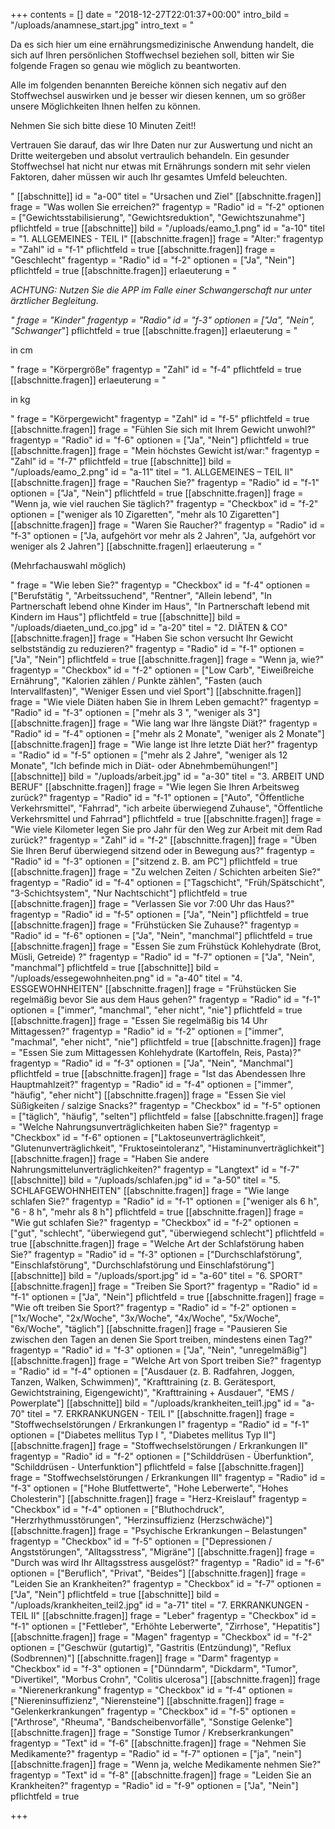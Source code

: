 +++
contents = []
date = "2018-12-27T22:01:37+00:00"
intro_bild = "/uploads/anamnese_start.jpg"
intro_text = "<p>Da es sich hier um eine ernährungsmedizinische Anwendung handelt, die sich auf Ihren persönlichen Stoffwechsel beziehen soll, bitten wir Sie folgende Fragen so genau wie möglich zu beantworten.</p><p>Alle im folgenden benannten Bereiche können sich negativ auf den Stoffwechsel auswirken und je besser wir diesen kennen, um so größer unsere Möglichkeiten Ihnen helfen zu können.</p><p>Nehmen Sie sich bitte diese 10 Minuten Zeit!!</p><p>Vertrauen Sie darauf, das wir Ihre Daten nur zur Auswertung und nicht an Dritte weitergeben und absolut vertraulich behandeln. Ein gesunder Stoffwechsel hat nicht nur etwas mit Ernährungs sondern mit sehr vielen Faktoren, daher müssen wir auch Ihr gesamtes Umfeld beleuchten.</p>"
[[abschnitte]]
id = "a-00"
titel = "Ursachen und Ziel"
[[abschnitte.fragen]]
frage = "Was wollen Sie erreichen?"
fragentyp = "Radio"
id = "f-2"
optionen = ["Gewichtsstabilisierung", "Gewichtsreduktion", "Gewichtszunahme"]
pflichtfeld = true
[[abschnitte]]
bild = "/uploads/eamo_1.png"
id = "a-10"
titel = "1. ALLGEMEINES - TEIL I"
[[abschnitte.fragen]]
frage = "Alter:"
fragentyp = "Zahl"
id = "f-1"
pflichtfeld = true
[[abschnitte.fragen]]
frage = "Geschlecht"
fragentyp = "Radio"
id = "f-2"
optionen = ["Ja", "Nein"]
pflichtfeld = true
[[abschnitte.fragen]]
erlaeuterung = "<p>*ACHTUNG: Nutzen Sie die APP im Falle einer Schwangerschaft nur unter ärztlicher Begleitung.</p>"
frage = "Kinder"
fragentyp = "Radio"
id = "f-3"
optionen = ["Ja", "Nein", "Schwanger*"]
pflichtfeld = true
[[abschnitte.fragen]]
erlaeuterung = "<p>in cm</p>"
frage = "Körpergröße"
fragentyp = "Zahl"
id = "f-4"
pflichtfeld = true
[[abschnitte.fragen]]
erlaeuterung = "<p>in kg</p>"
frage = "Körpergewicht"
fragentyp = "Zahl"
id = "f-5"
pflichtfeld = true
[[abschnitte.fragen]]
frage = "Fühlen Sie sich mit Ihrem Gewicht unwohl?"
fragentyp = "Radio"
id = "f-6"
optionen = ["Ja", "Nein"]
pflichtfeld = true
[[abschnitte.fragen]]
frage = "Mein höchstes  Gewicht ist/war:"
fragentyp = "Zahl"
id = "f-7"
pflichtfeld = true
[[abschnitte]]
bild = "/uploads/eamo_2.png"
id = "a-11"
titel = "1. ALLGEMEINES – TEIL II"
[[abschnitte.fragen]]
frage = "Rauchen Sie?"
fragentyp = "Radio"
id = "f-1"
optionen = ["Ja", "Nein"]
pflichtfeld = true
[[abschnitte.fragen]]
frage = "Wenn ja, wie viel rauchen Sie täglich?"
fragentyp = "Checkbox"
id = "f-2"
optionen = ["weniger als 10 Zigaretten", "mehr als 10 Zigaretten"]
[[abschnitte.fragen]]
frage = "Waren Sie Raucher?"
fragentyp = "Radio"
id = "f-3"
optionen = ["Ja, aufgehört vor mehr als 2 Jahren", "Ja, aufgehört vor weniger als 2 Jahren"]
[[abschnitte.fragen]]
erlaeuterung = "<p>(Mehrfachauswahl möglich)</p>"
frage = "Wie leben Sie?"
fragentyp = "Checkbox"
id = "f-4"
optionen = ["Berufstätig ", "Arbeitssuchend", "Rentner", "Allein lebend", "In Partnerschaft lebend ohne Kinder im Haus", "In Partnerschaft lebend mit Kindern im Haus"]
pflichtfeld = true
[[abschnitte]]
bild = "/uploads/diaeten_und_co.jpg"
id = "a-20"
titel = "2. DIÄTEN & CO"
[[abschnitte.fragen]]
frage = "Haben Sie schon versucht Ihr Gewicht selbstständig zu reduzieren?"
fragentyp = "Radio"
id = "f-1"
optionen = ["Ja", "Nein"]
pflichtfeld = true
[[abschnitte.fragen]]
frage = "Wenn ja, wie?"
fragentyp = "Checkbox"
id = "f-2"
optionen = ["Low Carb", "Eiweißreiche Ernährung", "Kalorien zählen / Punkte zählen", "Fasten (auch Intervallfasten)", "Weniger Essen und viel Sport"]
[[abschnitte.fragen]]
frage = "Wie viele Diäten haben Sie in Ihrem Leben gemacht?"
fragentyp = "Radio"
id = "f-3"
optionen = ["mehr als 3 ", "weniger als 3"]
[[abschnitte.fragen]]
frage = "Wie lang war Ihre längste Diät?"
fragentyp = "Radio"
id = "f-4"
optionen = ["mehr als 2 Monate", "weniger als 2 Monate"]
[[abschnitte.fragen]]
frage = "Wie lange ist Ihre letzte Diät her?"
fragentyp = "Radio"
id = "f-5"
optionen = ["mehr als 2 Jahre", "weniger als 12 Monate", "Ich befinde mich in Diät- oder Abnehmbemühungen!"]
[[abschnitte]]
bild = "/uploads/arbeit.jpg"
id = "a-30"
titel = "3. ARBEIT UND BERUF"
[[abschnitte.fragen]]
frage = "Wie legen Sie Ihren Arbeitsweg zurück?"
fragentyp = "Radio"
id = "f-1"
optionen = ["Auto", "Öffentliche Verkehrsmittel", "Fahrrad", "ich arbeite überwiegend Zuhause", "Öffentliche Verkehrsmittel und Fahrrad"]
pflichtfeld = true
[[abschnitte.fragen]]
frage = "Wie viele Kilometer legen Sie pro Jahr für den Weg zur Arbeit mit dem Rad zurück?"
fragentyp = "Zahl"
id = "f-2"
[[abschnitte.fragen]]
frage = "Üben Sie Ihren Beruf überwiegend sitzend oder  in Bewegung aus?"
fragentyp = "Radio"
id = "f-3"
optionen = ["sitzend z. B. am PC"]
pflichtfeld = true
[[abschnitte.fragen]]
frage = "Zu welchen Zeiten / Schichten arbeiten Sie?"
fragentyp = "Radio"
id = "f-4"
optionen = ["Tagschicht", "Früh/Spätschicht", "3-Schichtsystem", "Nur Nachtschicht"]
pflichtfeld = true
[[abschnitte.fragen]]
frage = "Verlassen Sie vor 7:00 Uhr das Haus?"
fragentyp = "Radio"
id = "f-5"
optionen = ["Ja", "Nein"]
pflichtfeld = true
[[abschnitte.fragen]]
frage = "Frühstücken Sie Zuhause?"
fragentyp = "Radio"
id = "f-6"
optionen = ["Ja", "Nein", "manchmal"]
pflichtfeld = true
[[abschnitte.fragen]]
frage = "Essen Sie zum Frühstück Kohlehydrate  (Brot, Müsli, Getreide) ?"
fragentyp = "Radio"
id = "f-7"
optionen = ["Ja", "Nein", "manchmal"]
pflichtfeld = true
[[abschnitte]]
bild = "/uploads/essegewohnheiten.png"
id = "a-40"
titel = "4. ESSGEWOHNHEITEN"
[[abschnitte.fragen]]
frage = "Frühstücken Sie regelmäßig bevor Sie aus dem Haus gehen?"
fragentyp = "Radio"
id = "f-1"
optionen = ["immer", "manchmal", "eher nicht", "nie"]
pflichtfeld = true
[[abschnitte.fragen]]
frage = "Essen Sie regelmäßig bis 14 Uhr Mittagessen?"
fragentyp = "Radio"
id = "f-2"
optionen = ["immer", "machmal", "eher nicht", "nie"]
pflichtfeld = true
[[abschnitte.fragen]]
frage = "Essen Sie zum Mittagessen Kohlehydrate (Kartoffeln, Reis, Pasta)?"
fragentyp = "Radio"
id = "f-3"
optionen = ["Ja", "Nein", "Manchmal"]
pflichtfeld = true
[[abschnitte.fragen]]
frage = "Ist das Abendessen Ihre Hauptmahlzeit?"
fragentyp = "Radio"
id = "f-4"
optionen = ["immer", "häufig", "eher nicht"]
[[abschnitte.fragen]]
frage = "Essen Sie viel Süßigkeiten / salzige Snacks?"
fragentyp = "Checkbox"
id = "f-5"
optionen = ["täglich", "häufig", "selten"]
pflichtfeld = false
[[abschnitte.fragen]]
frage = "Welche Nahrungsunverträglichkeiten  haben Sie?"
fragentyp = "Checkbox"
id = "f-6"
optionen = ["Laktoseunverträglichkeit", "Glutenunverträglichkeit", "Fruktoseintoleranz", "Histaminunverträglichkeit"]
[[abschnitte.fragen]]
frage = "Haben Sie andere Nahrungsmittelunverträglichkeiten?"
fragentyp = "Langtext"
id = "f-7"
[[abschnitte]]
bild = "/uploads/schlafen.jpg"
id = "a-50"
titel = "5. SCHLAFGEWOHNHEITEN"
[[abschnitte.fragen]]
frage = "Wie lange schlafen Sie?"
fragentyp = "Radio"
id = "f-1"
optionen = ["weniger als 6 h", "6 - 8 h", "mehr als 8 h"]
pflichtfeld = true
[[abschnitte.fragen]]
frage = "Wie gut schlafen Sie?"
fragentyp = "Checkbox"
id = "f-2"
optionen = ["gut", "schlecht", "überwiegend gut", "überwiegend schlecht"]
pflichtfeld = true
[[abschnitte.fragen]]
frage = "Welche Art der Schlafstörung haben Sie?"
fragentyp = "Radio"
id = "f-3"
optionen = ["Durchschlafstörung", "Einschlafstörung", "Durchschlafstörung und Einschlafstörung"]
[[abschnitte]]
bild = "/uploads/sport.jpg"
id = "a-60"
titel = "6. SPORT"
[[abschnitte.fragen]]
frage = "Treiben Sie Sport?"
fragentyp = "Radio"
id = "f-1"
optionen = ["Ja", "Nein"]
pflichtfeld = true
[[abschnitte.fragen]]
frage = "Wie oft treiben Sie Sport?"
fragentyp = "Radio"
id = "f-2"
optionen = ["1x/Woche", "2x/Woche", "3x/Woche", "4x/Woche", "5x/Woche", "6x/Woche", "täglich"]
[[abschnitte.fragen]]
frage = "Pausieren Sie zwischen den Tagen an denen Sie Sport treiben, mindestens einen Tag?"
fragentyp = "Radio"
id = "f-3"
optionen = ["Ja", "Nein", "unregelmäßig"]
[[abschnitte.fragen]]
frage = "Welche Art von Sport treiben Sie?"
fragentyp = "Radio"
id = "f-4"
optionen = ["Ausdauer (z. B. Radfahren, Joggen, Tanzen, Walken, Schwimmen)", "Krafttraining (z. B. Gerätesport, Gewichtstraining, Eigengewicht)", "Krafttraining + Ausdauer", "EMS / Powerplate"]
[[abschnitte]]
bild = "/uploads/krankheiten_teil1.jpg"
id = "a-70"
titel = "7. ERKRANKUNGEN - TEIL I"
[[abschnitte.fragen]]
frage = "Stoffwechselstörungen / Erkrankungen I"
fragentyp = "Radio"
id = "f-1"
optionen = ["Diabetes mellitus Typ I ", "Diabetes mellitus Typ II"]
[[abschnitte.fragen]]
frage = "Stoffwechselstörungen / Erkrankungen II"
fragentyp = "Radio"
id = "f-2"
optionen = ["Schilddrüsen - Überfunktion", "Schilddrüsen - Unterfunktion"]
pflichtfeld = false
[[abschnitte.fragen]]
frage = "Stoffwechselstörungen / Erkrankungen III"
fragentyp = "Radio"
id = "f-3"
optionen = ["Hohe Blutfettwerte", "Hohe Leberwerte", "Hohes Cholesterin"]
[[abschnitte.fragen]]
frage = "Herz-Kreislauf"
fragentyp = "Checkbox"
id = "f-4"
optionen = ["Bluthochdruck", "Herzrhythmusstörungen", "Herzinsuffizienz (Herzschwäche)"]
[[abschnitte.fragen]]
frage = "Psychische Erkrankungen – Belastungen"
fragentyp = "Checkbox"
id = "f-5"
optionen = ["Depressionen / Angststörungen", "Alltagsstress", "Migräne"]
[[abschnitte.fragen]]
frage = "Durch was wird Ihr Alltagsstress ausgelöst?"
fragentyp = "Radio"
id = "f-6"
optionen = ["Beruflich", "Privat", "Beides"]
[[abschnitte.fragen]]
frage = "Leiden Sie an Krankheiten?"
fragentyp = "Checkbox"
id = "f-7"
optionen = ["Ja", "Nein"]
pflichtfeld = true
[[abschnitte]]
bild = "/uploads/krankheiten_teil2.jpg"
id = "a-71"
titel = "7. ERKRANKUNGEN - TEIL II"
[[abschnitte.fragen]]
frage = "Leber"
fragentyp = "Checkbox"
id = "f-1"
optionen = ["Fettleber", "Erhöhte Leberwerte", "Zirrhose", "Hepatitis"]
[[abschnitte.fragen]]
frage = "Magen"
fragentyp = "Checkbox"
id = "f-2"
optionen = ["Geschwür (gutartig)", "Gastritis (Entzündung)", "Reflux (Sodbrennen)"]
[[abschnitte.fragen]]
frage = "Darm"
fragentyp = "Checkbox"
id = "f-3"
optionen = ["Dünndarm", "Dickdarm", "Tumor", "Divertikel", "Morbus Crohn", "Colitis ulcerosa"]
[[abschnitte.fragen]]
frage = "Nierenerkrankung"
fragentyp = "Checkbox"
id = "f-4"
optionen = ["Niereninsuffizienz", "Nierensteine"]
[[abschnitte.fragen]]
frage = "Gelenkerkrankungen"
fragentyp = "Checkbox"
id = "f-5"
optionen = ["Arthrose", "Rheuma", "Bandscheibenvorfälle", "Sonstige Gelenke"]
[[abschnitte.fragen]]
frage = "Sonstige Tumor / Krebserkrankungen"
fragentyp = "Text"
id = "f-6"
[[abschnitte.fragen]]
frage = "Nehmen Sie Medikamente?"
fragentyp = "Radio"
id = "f-7"
optionen = ["ja", "nein"]
[[abschnitte.fragen]]
frage = "Wenn ja, welche Medikamente nehmen Sie?"
fragentyp = "Text"
id = "f-8"
[[abschnitte.fragen]]
frage = "Leiden Sie an Krankheiten?"
fragentyp = "Radio"
id = "f-9"
optionen = ["Ja", "Nein"]
pflichtfeld = true

+++
